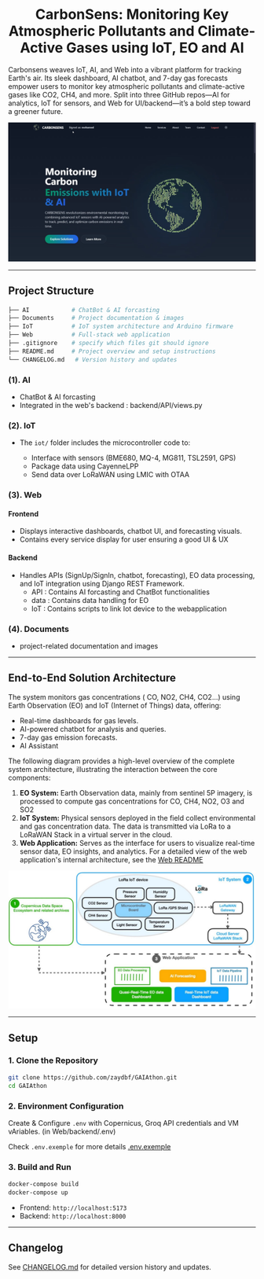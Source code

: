 <h1 style="text-align: center;">
  CarbonSens: Monitoring Key Atmospheric Pollutants and Climate-Active Gases using IoT, EO and AI
</h1>


Carbonsens weaves IoT, AI, and Web into a vibrant platform for tracking Earth's air. Its sleek dashboard, AI chatbot, and 7-day gas forecasts empower users to monitor key atmospheric pollutants and climate-active gases like CO2, CH4, and more. Split into three GitHub repos—AI for analytics, IoT for sensors, and Web for UI/backend—it’s a bold step toward a greener future.

<p align="center"><img src="./Documents//images/Capture.png" alt="Capture" width="800" /></p>
 

---

## Project Structure

```bash
├── AI            # ChatBot & AI forcasting
├── Documents     # Project documentation & images
├── IoT           # IoT system architecture and Arduino firmware  
├── Web           # Full-stack web application 
├── .gitignore    # specify which files git should ignore
├── README.md     # Project overview and setup instructions
└── CHANGELOG.md   # Version history and updates
```

 
### (1). AI
  - ChatBot & AI forcasting 
  - Integrated in the web's backend : backend/API/views.py

### (2). IoT   
  - The `iot/` folder includes the microcontroller code to:
     
     - Interface with sensors (BME680, MQ-4, MG811, TSL2591, GPS)
     - Package data using CayenneLPP
     - Send data over LoRaWAN using LMIC with OTAA

### (3). Web

#### Frontend

- Displays interactive dashboards, chatbot UI, and forecasting visuals.
- Contains every service display for user ensuring a good UI & UX
  
#### Backend 
- Handles APIs (SignUp/SignIn, chatbot, forecasting), EO data processing, and IoT integration using Django REST Framework.
  - API : Contains AI forcasting and ChatBot functionalities
  - data : Contains data handling for EO
  - IoT : Contains scripts to link Iot device to the webapplication

### (4). Documents

- project-related documentation and images

---

## End-to-End Solution Architecture

The system monitors  gas concentrations ( CO, NO2, CH4, CO2...) using Earth Observation (EO) and IoT (Internet of Things) data, offering:

- Real-time dashboards for gas levels.
- AI-powered chatbot for analysis and queries.
- 7-day gas emission forecasts.
- AI Assistant

The following diagram provides a high-level overview of the complete system architecture, illustrating the interaction between the core components:

1. **EO System:** Earth Observation data, mainly from sentinel 5P imagery, is processed to compute gas concentrations for CO, CH4, NO2, O3 and  SO2
2. **IoT System:** Physical sensors deployed in the field collect environmental and gas concentration data. The data is transmitted via LoRa to a LoRaWAN Stack in a virtual server in the cloud.
3. **Web Application:** Serves as the interface for users to visualize real-time sensor data, EO insights, and analytics.  For a detailed view of the web application's internal architecture, see the [Web README](./Web/README.md)

![Architecture Diagram](Documents/images/GlobalArch.jpg)


---

## Setup



### 1. Clone the Repository

```bash
git clone https://github.com/zaydbf/GAIAthon.git
cd GAIAthon
```

### 2. Environment Configuration

Create & Configure `.env` with Copernicus, Groq API credentials and VM vAriables. (in Web/backend/.env)

Check `.env.exemple` for more details [.env.exemple](./Web/backend/.env.exemple)

### 3. Build and Run


   ```bash
   docker-compose build
   docker-compose up
   ```

   - Frontend: `http://localhost:5173`
   - Backend: `http://localhost:8000`

---

## Changelog

See [CHANGELOG.md](CHANGELOG.md) for detailed version history and updates.

